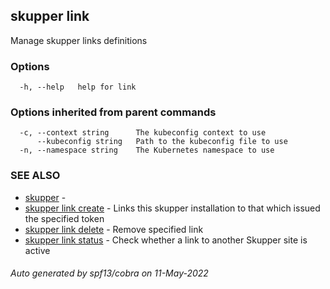 ## skupper link

Manage skupper links definitions

### Options

```
  -h, --help   help for link
```

### Options inherited from parent commands

```
  -c, --context string      The kubeconfig context to use
      --kubeconfig string   Path to the kubeconfig file to use
  -n, --namespace string    The Kubernetes namespace to use
```

### SEE ALSO

* [skupper](skupper.md)	 - 
* [skupper link create](skupper_link_create.md)	 - Links this skupper installation to that which issued the specified token
* [skupper link delete](skupper_link_delete.md)	 - Remove specified link
* [skupper link status](skupper_link_status.md)	 - Check whether a link to another Skupper site is active

###### Auto generated by spf13/cobra on 11-May-2022
